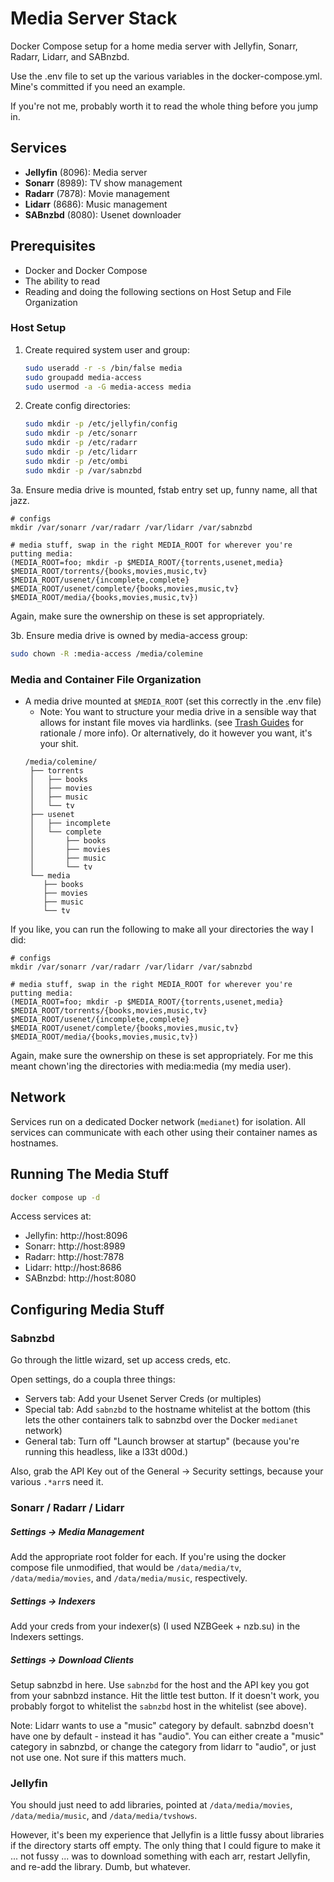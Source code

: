 # Media Server Stack

Docker Compose setup for a home media server with Jellyfin, Sonarr, Radarr, Lidarr, and SABnzbd.

Use the .env file to set up the various variables in the docker-compose.yml. Mine's committed if you need an example.

If you're not me, probably worth it to read the whole thing before you jump in.

## Services

- **Jellyfin** (8096): Media server
- **Sonarr** (8989): TV show management
- **Radarr** (7878): Movie management
- **Lidarr** (8686): Music management
- **SABnzbd** (8080): Usenet downloader

## Prerequisites

- Docker and Docker Compose
- The ability to read
- Reading and doing the following sections on Host Setup and File Organization

### Host Setup

1. Create required system user and group:
   ```bash
   sudo useradd -r -s /bin/false media
   sudo groupadd media-access
   sudo usermod -a -G media-access media
   ```

2. Create config directories:
   ```bash
   sudo mkdir -p /etc/jellyfin/config
   sudo mkdir -p /etc/sonarr
   sudo mkdir -p /etc/radarr
   sudo mkdir -p /etc/lidarr
   sudo mkdir -p /etc/ombi
   sudo mkdir -p /var/sabnzbd
   ```

3a. Ensure media drive is mounted, fstab entry set up, funny name, all that jazz.

```
# configs
mkdir /var/sonarr /var/radarr /var/lidarr /var/sabnzbd

# media stuff, swap in the right MEDIA_ROOT for wherever you're putting media:
(MEDIA_ROOT=foo; mkdir -p $MEDIA_ROOT/{torrents,usenet,media} $MEDIA_ROOT/torrents/{books,movies,music,tv} $MEDIA_ROOT/usenet/{incomplete,complete} $MEDIA_ROOT/usenet/complete/{books,movies,music,tv} $MEDIA_ROOT/media/{books,movies,music,tv})
```

Again, make sure the ownership on these is set appropriately.

3b. Ensure media drive is owned by media-access group:
   ```bash
   sudo chown -R :media-access /media/colemine
   ```

### Media and Container File Organization
- A media drive mounted at `$MEDIA_ROOT` (set this correctly in the .env file)
   - Note: You want to structure your media drive in a sensible way that allows for instant file moves via hardlinks. (see [Trash Guides](https://trash-guides.info/File-and-Folder-Structure/How-to-set-up/Docker/) for rationale / more info). Or alternatively, do it however you want, it's your shit.
  ```
  /media/colemine/
   ├── torrents
   │   ├── books
   │   ├── movies
   │   ├── music
   │   └── tv
   ├── usenet
   │   ├── incomplete
   │   └── complete
   │       ├── books
   │       ├── movies
   │       ├── music
   │       └── tv
   └── media
      ├── books
      ├── movies
      ├── music
      └── tv
  ```

If you like, you can run the following to make all your directories the way I did:
```
# configs
mkdir /var/sonarr /var/radarr /var/lidarr /var/sabnzbd

# media stuff, swap in the right MEDIA_ROOT for wherever you're putting media:
(MEDIA_ROOT=foo; mkdir -p $MEDIA_ROOT/{torrents,usenet,media} $MEDIA_ROOT/torrents/{books,movies,music,tv} $MEDIA_ROOT/usenet/{incomplete,complete} $MEDIA_ROOT/usenet/complete/{books,movies,music,tv} $MEDIA_ROOT/media/{books,movies,music,tv})
```

Again, make sure the ownership on these is set appropriately. For me this meant chown'ing the directories with media:media (my media user).


## Network

Services run on a dedicated Docker network (`medianet`) for isolation. All services can communicate with each other using their container names as hostnames.

## Running The Media Stuff

```bash
docker compose up -d
```

Access services at:
- Jellyfin: http://host:8096
- Sonarr: http://host:8989
- Radarr: http://host:7878
- Lidarr: http://host:8686
- SABnzbd: http://host:8080

## Configuring Media Stuff

### Sabnzbd
Go through the little wizard, set up access creds, etc.

Open settings, do a coupla three things:
- Servers tab: Add your Usenet Server Creds (or multiples)
- Special tab: Add `sabnzbd` to the hostname whitelist at the bottom (this lets the other containers talk to sabnzbd over the Docker `medianet` network)
- General tab: Turn off "Launch browser at startup" (because you're running this headless, like a l33t d00d.)

Also, grab the API Key out of the General -> Security settings, because your various `.*arr`s need it.

### Sonarr / Radarr / Lidarr

##### Settings -> Media Management
Add the appropriate root folder for each. If you're using the docker compose file unmodified, that would be `/data/media/tv`, `/data/media/movies`, and `/data/media/music`, respectively.

##### Settings -> Indexers
Add your creds from your indexer(s) (I used NZBGeek + nzb.su) in the Indexers settings.

##### Settings -> Download Clients
Setup sabnzbd in here. Use `sabnzbd` for the host and the API key you got from your sabnbzd instance. Hit the little test button. If it doesn't work, you probably forgot to whitelist the `sabnzbd` host in the whitelist (see above).

Note: Lidarr wants to use a "music" category by default. sabnzbd doesn't have one by default - instead it has "audio". You can either create a "music" category in sabnzbd, or change the category from lidarr to "audio", or just not use one. Not sure if this matters much.

### Jellyfin

You should just need to add libraries, pointed at `/data/media/movies`, `/data/media/music`, and `/data/media/tvshows`.

However, it's been my experience that Jellyfin is a little fussy about libraries if the directory starts off empty. The only thing that I could figure to make it ... not fussy ... was to download something with each arr, restart Jellyfin, and re-add the library. Dumb, but whatever.